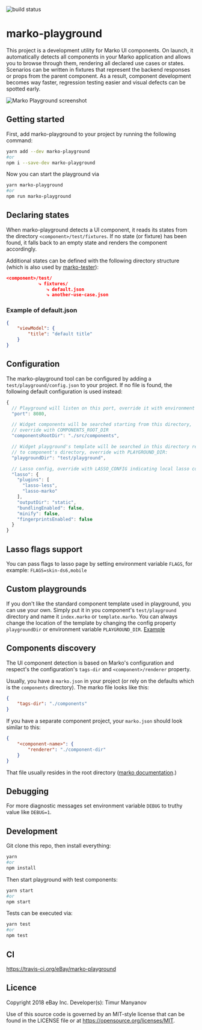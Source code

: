![build status](https://api.travis-ci.org/eBay/marko-playground.svg?branch=master)

# marko-playground

This project is a development utility for Marko UI components. On launch, it automatically detects all components in your Marko application and allows you to browse through them, rendering all declared use cases or states. 
Scenarios can be written in fixtures that represent the backend responses or props from the parent component.
As a result, component development becomes way faster, regression testing easier and visual defects can be spotted early.

![Marko Playground screenshot](https://user-images.githubusercontent.com/2737310/44096771-5c383430-9fdc-11e8-84fa-4d150f336bab.png)

## Getting started

First, add marko-playground to your project by running the following command:

```bash
yarn add --dev marko-playground
#or
npm i --save-dev marko-playground
```

Now you can start the playground via

```bash
yarn marko-playground
#or
npm run marko-playground
```

## Declaring states
When marko-playground detects a UI component, it reads its states from the directory `<component>/test/fixtures`. If no state (or fixture) has been found, it falls back to an empty state and renders the component accordingly.

Additional states can be defined with the following directory structure (which is also used by [marko-tester](https://github.com/oxala/marko-tester)):

```json
<component>/test/
            ⤷ fixtures/
               ⤷ default.json
               ⤷ another-use-case.json
```

### Example of default.json 
```json
{
    "viewModel": {
        "title": "default title"
    }
}
```

## Configuration

The marko-playground tool can be configured by adding a `test/playground/config.json` to your project. 
If no file is found, the following default configuration is used instead:

```js
{
  // Playground will listen on this port, override it with environment variable PORT:
  "port": 8080,

  // Widget components will be searched starting from this directory,
  // override with COMPONENTS_ROOT_DIR
  "componentsRootDir": "./src/components",

  // Widget playground's template will be searched in this directory relative 
  // to component's directory, override with PLAYGROUND_DIR:
  "playgroundDir": "test/playground",

  // Lasso config, override with LASSO_CONFIG indicating local lasso config JSON file:
  "lasso": {
    "plugins": [
      "lasso-less",
      "lasso-marko"
    ],
    "outputDir": "static",
    "bundlingEnabled": false,
    "minify": false,
    "fingerprintsEnabled": false
  }
}
```

## Lasso flags support
You can pass flags to lasso page by setting environment variable `FLAGS`, for example: `FLAGS=skin-ds6,mobile`

## Custom playgrounds
If you don't like the standard component template used in playground, you can use your own. 
Simply put it in you component's `test/playground` directory and name it `index.marko` or `template.marko`.
You can always change the location of the template by changing the config property `playgroundDir` or environment variable `PLAYGROUND_DIR`. 
[Example](test/examples/comps/comp-multi-file-custom/test/pg/index.marko)

## Components discovery

The UI component detection is based on Marko's configuration and respect's the configuration's `tags-dir` and `<component>/renderer` property.

Usually, you have a `marko.json` in your project (or rely on the defaults which is the `components` directory). The marko file looks like this:
```json
{
    "tags-dir": "./components"
}
```

If you have a separate component project, your `marko.json` should look similar to this:
```json
{
    "<component-name>": {
        "renderer": "./component-dir"
    }
}
```

That file usually resides in the root directory ([marko documentation](https://markojs.com/docs/custom-tags/#markojson-syntax).)

## Debugging
For more diagnostic messages set environment variable `DEBUG` to truthy value like `DEBUG=1`.

## Development
Git clone this repo, then install everything:

```bash
yarn 
#or 
npm install
```

Then start playground with test components:
```bash
yarn start
#or
npm start
```

Tests can be executed via:
```bash
yarn test
#or
npm test
```

## CI
https://travis-ci.org/eBay/marko-playground

## Licence

Copyright 2018 eBay Inc.
Developer(s): Timur Manyanov 

Use of this source code is governed by an MIT-style
license that can be found in the LICENSE file or at
https://opensource.org/licenses/MIT.
